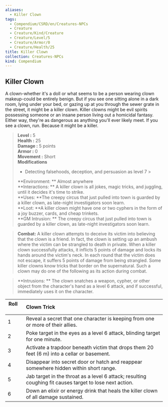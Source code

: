```yaml
---
aliases:
  - Killer Clown
tags:
  - Compendium/CSRD/en/Creatures-NPCs
  - Creature
  - Creature/Kind/Creature
  - Creature/Level/5
  - Creature/Armor/0
  - Creature/Health/25
title: Killer Clown
collection: Creatures-NPCs
kind: Compendium
---
```

## Killer Clown  
A clown-whether it's a doll or what seems to be a person wearing clown makeup-could be entirely benign. But if you see one sitting alone in a dark room, lying under your bed, or gazing up at you through the sewer grate in the street, it might be a killer clown. Killer clowns might be evil spirits possessing someone or an insane person living out a homicidal fantasy. Either way, they're as dangerous as anything you'll ever likely meet. If you see a clown, run. Because it might be a killer.  

  
> **Level :** 5  
> **Health :** 25  
> **Damage :** 5 points  
> **Armor :** 0  
> **Movement :** Short  
> **Modifications**  
>- Detecting falsehoods, deception, and persuasion as level 7 >
>  
> **Environment: ** Almost anywhere  
> **Interactions: ** A killer clown is all jokes, magic tricks, and juggling, until it decides it's time to strike.  
> **Uses: **The creepy circus that just pulled into town is guarded by a killer clown, as late-night investigators soon learn.  
> **Loot: **A killer clown might have one or two cyphers in the form of a joy buzzer, cards, and cheap trinkets.  
> **GM Intrusion: ** The creepy circus that just pulled into town is guarded by a killer clown, as late-night investigators soon learn.  

> **Combat:** 
> A killer clown attempts to deceive its victim into believing that the clown is a friend. In fact, the clown is setting up an ambush where the victim can be strangled to death in private. When a killer clown successfully attacks, it inflicts 5 points of damage and locks its hands around the victim's neck. In each round that the victim does not escape, it suffers 5 points of damage from being strangled.
Some killer clowns know tricks that border on the supernatural. Such a clown may do one of the following as its action during combat.  
  

> **Intrusions: ** 
> The clown snatches a weapon, cypher, or other object from the character's hand as a level 6 attack, and if successful, immediately uses it on the character.  
  

|  Roll &nbsp; &nbsp; &nbsp; | Clown Trick  |  
| ------------- | :----------- |  
| 1 | Reveal a secret that one character is keeping from one or more of their allies. |  
| 2 | Poke target in the eyes as a level 6 attack, blinding target for one minute. |  
| 3 | Activate a trapdoor beneath victim that drops them 20 feet (6 m) into a cellar or basement. |  
| 4 | Disappear into secret door or hatch and reappear  somewhere hidden within short range. |  
| 5 | Jab target in the throat as a level 6 attack; resulting coughing fit causes target to lose next action. |  
| 6 | Down an elixir or energy drink that heals the killer clown of all damage sustained. |